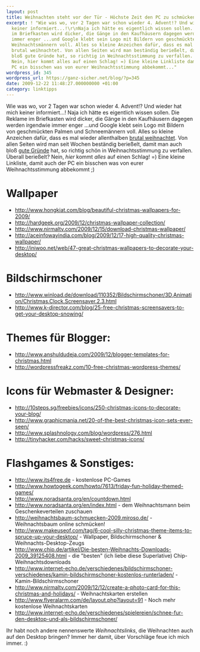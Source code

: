 ```yaml
---
layout: post
title: Weihnachten steht vor der Tür - Höchste Zeit den PC zu schmücken!
excerpt: ! "Wie was wo, vor 2 Tagen war schon wieder 4. Advent!? Und wieder hat mich
  keiner informiert...!\r\nNaja ich hätte es eigentlich wissen sollen. Die Reklame
  im Briefkasten wird dicker, die Gänge in den Kaufhäusern dagegen werden irgendwie
  immer enger ...und Google klebt sein Logo mit Bildern von geschmückten Palmen und
  Weihnachtsmännern voll. Alles so kleine Anzeichen dafür, dass es mal wieder allenthalben
  brutal weihnachtet. Von allen Seiten wird man beständig berießelt, damit man auch
  bloß gute Gründe hat, so richtig in Weihnachtsstimmung zu verfallen. Überall berießelt?
  Nein, hier kommt alles auf einen Schlag! =) Eine kleine Linkliste damit auch der
  PC ein bisschen was von eurer Weihnachtsstimmung abbekommt..."
wordpress_id: 345
wordpress_url: https://ganz-sicher.net/blog/?p=345
date: 2009-12-22 11:48:27.000000000 +01:00
category: linktipps
---
```

Wie was wo, vor 2 Tagen war schon wieder 4. Advent!? Und wieder hat mich keiner informiert...!
Naja ich hätte es eigentlich wissen sollen. Die Reklame im Briefkasten wird dicker, die Gänge in den Kaufhäusern dagegen werden irgendwie immer enger ...und Google klebt sein Logo mit Bildern von geschmückten Palmen und Schneemännern voll. Alles so kleine Anzeichen dafür, dass es mal wieder allenthalben <a href="http://www.sketchysantas.com/">brutal weihnachtet</a>. Von allen Seiten wird man seit Wochen beständig berießelt, damit man auch bloß <a href="http://www.einfach-uebel.com/2009/12/19/gute-gruende-weihnachten-zu-feiern/">gute Gründe</a> hat, so richtig schön in Weihnachtsstimmung zu verfallen. Überall berießelt? Nein, <em>hier</em> kommt <em>alles</em> auf einen Schlag! =) Eine kleine Linkliste, damit auch der PC ein bisschen was von eurer Weihnachtsstimmung abbekommt ;)

Wallpaper
=========

<ul>
	<li><a href="http://www.hongkiat.com/blog/beautiful-christmas-wallpapers-for-2009/">http://www.hongkiat.com/blog/beautiful-christmas-wallpapers-for-2009/</a></li>
	<li><a href="http://hardgeek.org/2009/12/christmas-wallpaper-collection/">http://hardgeek.org/2009/12/christmas-wallpaper-collection/</a></li>
	<li><a href="http://www.nirmaltv.com/2009/12/15/download-christmas-wallpaper/">http://www.nirmaltv.com/2009/12/15/download-christmas-wallpaper/</a></li>
	<li><a href="http://aceinfowayindia.com/blog/2009/12/17-high-quality-christmas-wallpaper/">http://aceinfowayindia.com/blog/2009/12/17-high-quality-christmas-wallpaper/</a></li>
	<li><a href="http://iniwoo.net/web/47-great-christmas-wallpapers-to-decorate-your-desktop/">http://iniwoo.net/web/47-great-christmas-wallpapers-to-decorate-your-desktop/</a></li>
</ul>

Bildschirmschoner
=================
<ul>
	<li><a href="http://www.winload.de/download/110352/Bildschirmschoner/3D,Animation/Christmas.Clock.Screensaver.2.3.html">http://www.winload.de/download/110352/Bildschirmschoner/3D,Animation/Christmas.Clock.Screensaver.2.3.html</a></li>
	<li><a href="http://www.k-director.com/blog/25-free-christmas-screensavers-to-get-your-desktop-snowing/">http://www.k-director.com/blog/25-free-christmas-screensavers-to-get-your-desktop-snowing/</a></li>
</ul>


Themes für Blogger:
===================

<ul>
	<li><a href="http://www.anshuldudeja.com/2009/12/blogger-templates-for-christmas.html">http://www.anshuldudeja.com/2009/12/blogger-templates-for-christmas.html</a></li>
	<li><a href="http://wordpressfreakz.com/10-free-christmas-wordpress-themes/">http://wordpressfreakz.com/10-free-christmas-wordpress-themes/</a></li>
</ul>

Icons für Webmaster &amp; Designer:
===================================
<ul>
	<li><a href="http://10steps.sg/freebies/icons/250-christmas-icons-to-decorate-your-blog/">http://10steps.sg/freebies/icons/250-christmas-icons-to-decorate-your-blog/</a></li>
	<li><a href="http://www.graphicmania.net/20-of-the-best-christmas-icon-sets-ever-seen/">http://www.graphicmania.net/20-of-the-best-christmas-icon-sets-ever-seen/</a></li>
	<li><a href="http://www.splashnology.com/blog/wordpress/276.html">http://www.splashnology.com/blog/wordpress/276.html</a></li>
	<li><a href="http://tinyhacker.com/hacks/sweet-christmas-icons/">http://tinyhacker.com/hacks/sweet-christmas-icons/</a></li>
</ul>


Flashgames &amp; Sonstiges:
==========================

<ul>
<li><a href="http://www.its4free.de">http://www.its4free.de</a> - kostenlose PC-Games</li>
	<li><a href="http://www.howtogeek.com/howto/7613/friday-fun-holiday-themed-games/">http://www.howtogeek.com/howto/7613/friday-fun-holiday-themed-games/</a></li>
	<li><a href="http://www.noradsanta.org/en/countdown.html" target="_blank">http://www.noradsanta.org/en/countdown.html</a></li>
	<li><a href="http://www.noradsanta.org/en/index.html" target="_blank">http://www.noradsanta.org/en/index.html</a> - dem Weihnachtsmann beim Geschenkeverteilen zuschauen</li>
	<li><a href="http://weihnachtsbaum-schmuecken-2009.miroso.de/">http://weihnachtsbaum-schmuecken-2009.miroso.de/</a> - Weihnachtsbaum online schmücken!</li>
	<li><a href="http://www.makeuseof.com/tag/6-cool-silly-christmas-theme-items-to-spruce-up-your-desktop/">http://www.makeuseof.com/tag/6-cool-silly-christmas-theme-items-to-spruce-up-your-desktop/</a> - Wallpaper, Bildschirmschoner &amp; Weihnachts-Desktop-Zeugs</li>
	<li><a href="http://www.chip.de/artikel/Die-besten-Weihnachts-Downloads-2009_39125408.html">http://www.chip.de/artikel/Die-besten-Weihnachts-Downloads-2009_39125408.html</a> - die "besten" (ich liebe diese Superlative) Chip-Weihnachtsdownloads</li>
	<li><a href="http://www.internet-echo.de/verschiedenes/bildschirmschoner-verschiedenes/kamin-bildschirmschoner-kostenlos-runterladen/">http://www.internet-echo.de/verschiedenes/bildschirmschoner-verschiedenes/kamin-bildschirmschoner-kostenlos-runterladen/</a> - Kamin-Bildschirmschoner</li>
	<li><a href="http://www.nirmaltv.com/2009/12/12/create-a-photo-card-for-this-christmas-and-holidays/">http://www.nirmaltv.com/2009/12/12/create-a-photo-card-for-this-christmas-and-holidays/</a> - Weihnachtskarten erstellen</li>
	<li><a href="http://www.flyeralarm.com/de/layout.php?layout=91">http://www.flyeralarm.com/de/layout.php?layout=91</a> - Noch mehr kostenlose Weihnachtskarten</li>
	<li><a href="http://www.internet-echo.de/verschiedenes/spielereien/schnee-fur-den-desktop-und-als-bildschirmschoner/">http://www.internet-echo.de/verschiedenes/spielereien/schnee-fur-den-desktop-und-als-bildschirmschoner/</a></li>
</ul>

Ihr habt noch andere nennenswerte <em>Weihnachtslinks</em>, die Weihnachten auch auf den Desktop bringen? Immer her damit, über Vorschläge feue ich mich immer. :)
